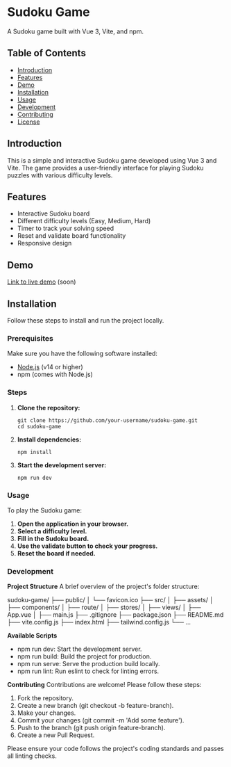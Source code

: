 # Sudoku Game

A Sudoku game built with Vue 3, Vite, and npm.

## Table of Contents

-   [Introduction](#introduction)
-   [Features](#features)
-   [Demo](#demo)
-   [Installation](#installation)
-   [Usage](#usage)
-   [Development](#development)
-   [Contributing](#contributing)
-   [License](#license)

## Introduction

This is a simple and interactive Sudoku game developed using Vue 3 and Vite. The game provides a user-friendly interface for playing Sudoku puzzles with various difficulty levels.

## Features

-   Interactive Sudoku board
-   Different difficulty levels (Easy, Medium, Hard)
-   Timer to track your solving speed
-   Reset and validate board functionality
-   Responsive design

## Demo

[Link to live demo](#) (soon)

## Installation

Follow these steps to install and run the project locally.

### Prerequisites

Make sure you have the following software installed:

-   [Node.js](https://nodejs.org/) (v14 or higher)
-   npm (comes with Node.js)

### Steps

1.  **Clone the repository:**

        git clone https://github.com/your-username/sudoku-game.git
        cd sudoku-game

2.  **Install dependencies:**

        npm install

3.  **Start the development server:**

        npm run dev

### Usage

To play the Sudoku game:

1.  **Open the application in your browser.**
2.  **Select a difficulty level.**
3.  **Fill in the Sudoku board.**
4.  **Use the validate button to check your progress.**
5.  **Reset the board if needed.**

### Development

**Project Structure**
A brief overview of the project's folder structure:

sudoku-game/ 
├── public/ 
│ └── favicon.ico 
├── src/ 
│ ├── assets/ 
│ ├── components/ 
│ ├── route/ 
│ ├── stores/ 
│ ├── views/ 
│ ├── App.vue 
│ ├── main.js 
├── .gitignore 
├── package.json 
├── README.md 
├── vite.config.js 
├── index.html 
├── tailwind.config.js 
└── ... 
 
**Available Scripts**

-   npm run dev: Start the development server.
-   npm run build: Build the project for production.
-   npm run serve: Serve the production build locally.
-   npm run lint: Run eslint to check for linting errors.

**Contributing**
Contributions are welcome! Please follow these steps:

1. Fork the repository.
2. Create a new branch (git checkout -b feature-branch).
3. Make your changes.
4. Commit your changes (git commit -m 'Add some feature').
5. Push to the branch (git push origin feature-branch).
6. Create a new Pull Request.

Please ensure your code follows the project's coding standards and passes all linting checks.
